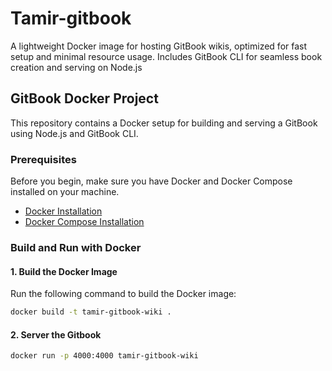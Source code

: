 # Tamir-gitbook
A lightweight Docker image for hosting GitBook wikis, optimized for fast setup and minimal resource usage. Includes GitBook CLI for seamless book creation and serving on Node.js
## GitBook Docker Project

This repository contains a Docker setup for building and serving a GitBook using Node.js and GitBook CLI.

### Prerequisites

Before you begin, make sure you have Docker and Docker Compose installed on your machine.

- [Docker Installation](https://docs.docker.com/get-docker/)
- [Docker Compose Installation](https://docs.docker.com/compose/install/)

### Build and Run with Docker

#### 1. Build the Docker Image

Run the following command to build the Docker image:

```bash
docker build -t tamir-gitbook-wiki .
```

#### 2. Server the Gitbook

```bash
docker run -p 4000:4000 tamir-gitbook-wiki
```
